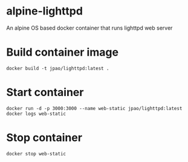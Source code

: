 # alpine-lighttpd
An alpine OS based docker container that runs lighttpd web server

# Build container image

```shell
docker build -t jpao/lighttpd:latest .
```

# Start container

```shell
docker run -d -p 3000:3000 --name web-static jpao/lighttpd:latest
docker logs web-static
```

# Stop container

```shell
docker stop web-static
```
